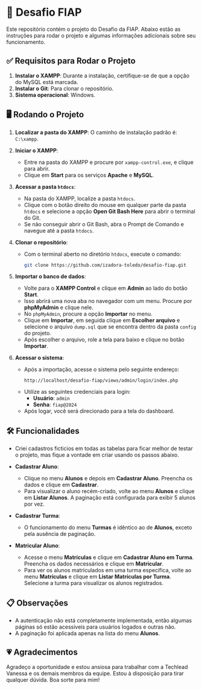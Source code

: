 # 🎯 Desafio FIAP

Este repositório contém o projeto do Desafio da FIAP. Abaixo estão as instruções para rodar o projeto e algumas informações adicionais sobre seu funcionamento.

## ✅ Requisitos para Rodar o Projeto

1. **Instalar o XAMPP**: Durante a instalação, certifique-se de que a opção do MySQL está marcada.
2. **Instalar o Git**: Para clonar o repositório.
3. **Sistema operacional**: Windows.

## 🖥️ Rodando o Projeto

1. **Localizar a pasta do XAMPP**: O caminho de instalação padrão é: `C:\xampp`.

2. **Iniciar o XAMPP**:
   - Entre na pasta do XAMPP e procure por `xampp-control.exe`, e clique para abrir.
   - Clique em **Start** para os serviços **Apache** e **MySQL**.

3. **Acessar a pasta `htdocs`**:
   - Na pasta do XAMPP, localize a pasta `htdocs`.
   - Clique com o botão direito do mouse em qualquer parte da pasta `htdocs` e selecione a opção **Open Git Bash Here** para abrir o terminal do Git. 
   - Se não conseguir abrir o Git Bash, abra o Prompt de Comando e navegue até a pasta `htdocs`.

4. **Clonar o repositório**:
   - Com o terminal aberto no diretório `htdocs`, execute o comando:     
     ```bash
     git clone https://github.com/izadora-toledo/desafio-fiap.git
     ```  

5. **Importar o banco de dados**:
   - Volte para o **XAMPP Control** e clique em **Admin** ao lado do botão **Start**.
   - Isso abrirá uma nova aba no navegador com um menu. Procure por **phpMyAdmin** e clique nele.   
   - No `phpMyAdmin`, procure a opção **Importar** no menu.
   - Clique em **Importar**, em seguida clique em **Escolher arquivo** e selecione o arquivo `dump.sql` que se encontra dentro da pasta `config` do projeto.
   - Após escolher o arquivo, role a tela para baixo e clique no botão **Importar**.

6. **Acessar o sistema**:
   - Após a importação, acesse o sistema pelo seguinte endereço:
     ```
     http://localhost/desafio-fiap/views/admin/login/index.php
     ```
   - Utilize as seguintes credenciais para login:
     - **Usuário**: `admin`
     - **Senha**: `fiap@2024`
   - Após logar, você será direcionado para a tela do dashboard.

## 🛠️ Funcionalidades

- Criei cadastros ficticios em todas as tabelas para ficar melhor de testar o projeto, mas fique a vontade em criar usando os passos abaixo.

- **Cadastrar Aluno**:
  - Clique no menu **Alunos** e depois em **Cadastrar Aluno**. Preencha os dados e clique em **Cadastrar**.
  - Para visualizar o aluno recém-criado, volte ao menu **Alunos** e clique em **Listar Alunos**. A paginação está configurada para exibir 5 alunos por vez.

- **Cadastrar Turma**:
  - O funcionamento do menu **Turmas** é idêntico ao de **Alunos**, exceto pela ausência de paginação.

- **Matricular Aluno**:
  - Acesse o menu **Matrículas** e clique em **Cadastrar Aluno em Turma**. Preencha os dados necessários e clique em **Matricular**.
  - Para ver os alunos matriculados em uma turma específica, volte ao menu **Matrículas** e clique em **Listar Matrículas por Turma**. Selecione a turma para visualizar os alunos registrados.

## 📋 Observações

- A autenticação não está completamente implementada, então algumas páginas só estão acessíveis para usuários logados e outras não.
- A paginação foi aplicada apenas na lista do menu **Alunos**.

## 💗 Agradecimentos

Agradeço a oportunidade e estou ansiosa para trabalhar com a Techlead Vanessa e os demais membros da equipe. Estou à disposição para tirar qualquer dúvida. Boa sorte para mim!
